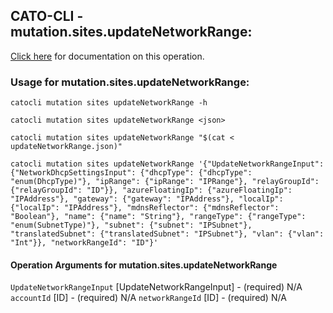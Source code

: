 
## CATO-CLI - mutation.sites.updateNetworkRange:
[Click here](https://api.catonetworks.com/documentation/#mutation-updateNetworkRange) for documentation on this operation.

### Usage for mutation.sites.updateNetworkRange:

`catocli mutation sites updateNetworkRange -h`

`catocli mutation sites updateNetworkRange <json>`

`catocli mutation sites updateNetworkRange "$(cat < updateNetworkRange.json)"`

`catocli mutation sites updateNetworkRange '{"UpdateNetworkRangeInput": {"NetworkDhcpSettingsInput": {"dhcpType": {"dhcpType": "enum(DhcpType)"}, "ipRange": {"ipRange": "IPRange"}, "relayGroupId": {"relayGroupId": "ID"}}, "azureFloatingIp": {"azureFloatingIp": "IPAddress"}, "gateway": {"gateway": "IPAddress"}, "localIp": {"localIp": "IPAddress"}, "mdnsReflector": {"mdnsReflector": "Boolean"}, "name": {"name": "String"}, "rangeType": {"rangeType": "enum(SubnetType)"}, "subnet": {"subnet": "IPSubnet"}, "translatedSubnet": {"translatedSubnet": "IPSubnet"}, "vlan": {"vlan": "Int"}}, "networkRangeId": "ID"}'`

#### Operation Arguments for mutation.sites.updateNetworkRange ####
`UpdateNetworkRangeInput` [UpdateNetworkRangeInput] - (required) N/A 
`accountId` [ID] - (required) N/A 
`networkRangeId` [ID] - (required) N/A 
